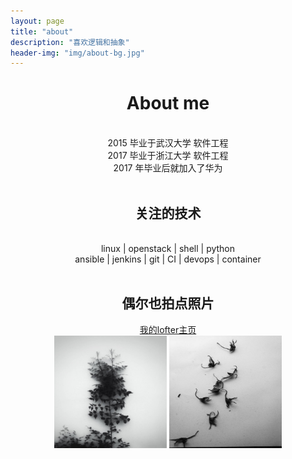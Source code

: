 ```yaml
---
layout: page
title: "about"
description: "喜欢逻辑和抽象"
header-img: "img/about-bg.jpg"
---
```


<center><h1>About me</h1><br>
2015 毕业于武汉大学 软件工程<br>
2017 毕业于浙江大学 软件工程<br>
2017 年毕业后就加入了华为<br>
<br>
<h2>关注的技术</h2><br>
linux | openstack | shell | python <br>
ansible | jenkins | git | CI | devops | container<br>
<br>
<h2>偶尔也拍点照片</h2>
<a href="http://xionchen.lofter.com/">我的lofter主页</a><br>
<tr>
<style>
img {
border: 0;
width: 180px;
height: 180px;
}
</style>
<td><img src='/img/photo/2.jpg'/></td>
<td><img src='/img/photo/3.jpg'/></td>
</tr><br>
<br>
</center>
